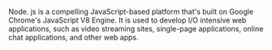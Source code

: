 Node. js is a compelling JavaScript-based platform that's built on Google Chrome's JavaScript V8 Engine. It is used to develop I/O intensive web applications, such as video streaming sites, single-page applications, online chat applications, and other web apps.
